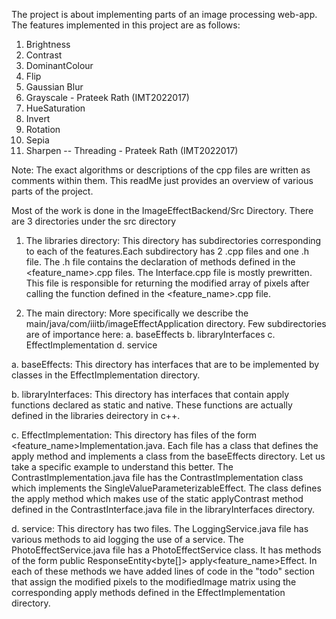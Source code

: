 The project is about implementing parts of an image processing web-app.
The features implemented in this project are as follows:
1. Brightness
2. Contrast
3. DominantColour
4. Flip
5. Gaussian Blur
6. Grayscale - Prateek Rath (IMT2022017)
7. HueSaturation
8. Invert
9. Rotation
10. Sepia
11. Sharpen
-- Threading - Prateek Rath (IMT2022017)

Note: The exact algorithms or descriptions of the cpp files are written as comments within them. This readMe just provides an overview of various parts of the project.

Most of the work is done in the ImageEffectBackend/Src Directory. 
There are 3 directories under the src directory

1. The libraries directory:
This directory has subdirectories corresponding to each of the features.Each subdirectory has 2 .cpp files and one .h file.
The .h file contains the declaration of methods defined in the <feature_name>.cpp files. The <name>Interface.cpp file is mostly prewritten.
This file is responsible for returning the modified array of pixels after calling the function defined in the <feature_name>.cpp file.


3. The main directory:
More specifically we describe the main/java/com/iiitb/imageEffectApplication directory. 
Few subdirectories are of importance here:
	a. baseEffects
	b. libraryInterfaces
	c. EffectImplementation
	d. service

a. baseEffects:
This directory has interfaces that are to be implemented by classes in the EffectImplementation directory.

b. libraryInterfaces:
This directory has interfaces that contain apply functions declared as static and native. These functions are actually defined in the libraries deirectory in c++.

c. EffectImplementation:
This directory has files of the form <feature_name>Implementation.java. Each file has a class that defines the apply method and implements a class from the baseEffects directory.
Let us take a specific example to understand this better. The ContrastImplementation.java file has the ContrastImplementation class which implements the SingleValueParameterizableEffect. 
The class defines the apply method which makes use of the static applyContrast method defined in the ContrastInterface.java file in the libraryInterfaces directory.

d. service:
This directory has two files.
The LoggingService.java file has various methods to aid logging the use of a service.
The PhotoEffectService.java file has a PhotoEffectService class. It has methods of the form public ResponseEntity<byte[]> apply<feature_name>Effect. 
In each of these methods we have added lines of code in the "todo" section that assign the modified pixels to the modifiedImage matrix using the 
corresponding apply methods defined in the EffectImplementation directory.

